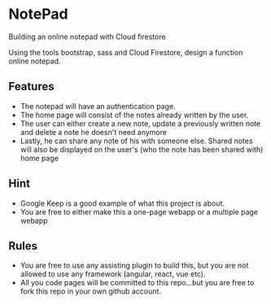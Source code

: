 # NotePad

Building an online notepad with Cloud firestore


Using the tools bootstrap, sass and Cloud Firestore, design a function online notepad. 

Features
--------------------------------------------------------------------------------
- The notepad will have an authentication page.
- The home page will consist of the notes already written by the user.
- The user can either create a new note, update a previously written note and delete a note he doesn't need anymore
- Lastly, he can share any note of his with someone else. Shared notes will also be displayed on the user's (who the note has been shared with) home page


Hint
----------------------------------------------------------------------------------
- Google Keep is a good example of what this project is about.
- You are free to either make this a one-page webapp or a multiple page webapp


Rules
----------------------------------------------------------------------------------
- You are free to use any assisting plugin to build this, but you are not allowed to use any framework (angular, react, vue etc).
- All you code pages will be committed to this repo...but you are free to fork this repo in your own github account.
